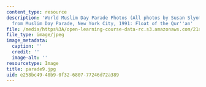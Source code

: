 ```yaml
---
content_type: resource
description: 'World Muslim Day Parade Photos (All photos by Susan Slyomovics): Photos
  from Muslim Day Parade, New York City, 1991: Float of the Qur''an'
file: /media/https%3A/open-learning-course-data-rc.s3.amazonaws.com/21a-453-anthropology-of-the-middle-east-spring-2004/e258bc4940b90f32680777246d72a389_parade9.jpg
file_type: image/jpeg
image_metadata:
  caption: ''
  credit: ''
  image-alt: ''
resourcetype: Image
title: parade9.jpg
uid: e258bc49-40b9-0f32-6807-77246d72a389
---
```

